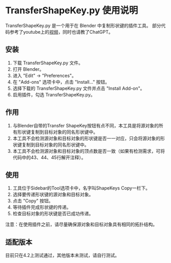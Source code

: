 # TransferShapeKey.py 使用说明

TransferShapeKey.py 是一个用于在 Blender 中复制形状键的插件工具。
部分代码参考了youtube上的[视频](https://www.youtube.com/watch?v=Q13pBes8Wfc&t=31s)，同时也请教了ChatGPT。

## 安装

1. 下载 TransferShapeKey.py 文件。
2. 打开 Blender。
3. 进入 "Edit" -> "Preferences"。
4. 在 "Add-ons" 选项卡中，点击 "Install..." 按钮。
5. 选择下载的 TransferShapeKey.py 文件并点击 "Install Add-on"。
6. 启用插件，勾选 TransferShapeKey.py。

## 作用

1. 与Blender自带的Transfer ShapeKey按钮有点不同，本工具是将源对象的所有形状键复制到目标对象的同名形状键中。
2. 本工具不会检测源对象和目标对象的形状键是否一一对应，只会将源对象的形状键复制到目标对象的同名形状键中。
3. 本工具不会检测源对象和目标对象的顶点数是否一致（如果有检测需求，可将代码中的43、44、45行解开注释）。

## 使用

1. 工具位于Sidebar的Tool选项卡中，名字叫ShapeKeys Copy一栏下。
2. 选择要传递形状键的源对象和目标对象。
3. 点击 "Copy" 按钮。
4. 等待插件完成形状键的传递。
5. 检查目标对象的形状键是否已成功传递。

注意：在使用插件之前，请尽量确保源对象和目标对象具有相同的拓扑结构。

## 适配版本
目前只在4.2上测试通过，其他版本未测试，请自行测试。


